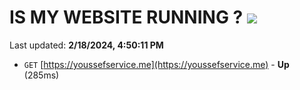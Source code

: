 # IS MY WEBSITE RUNNING ? [![](https://img.shields.io/static/v1?label=Sponsor&message=%E2%9D%A4&logo=GitHub&color=%23fe8e86)](https://github.com/sponsors/<username>)

Last updated: **2/18/2024, 4:50:11 PM**

- `GET` [https://youssefservice.me](https://youssefservice.me) - **Up** (285ms)
